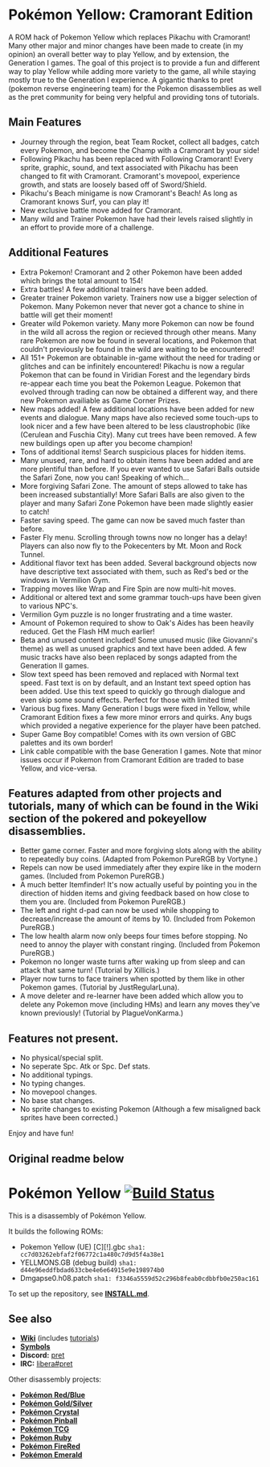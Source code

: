 # Pokémon Yellow: Cramorant Edition

A ROM hack of Pokemon Yellow which replaces Pikachu with Cramorant! Many other major and minor changes have been made to create (in my opinion) an overall better way to play Yellow, and by extension, the Generation I games. The goal of this project is to provide a fun and different way to play Yellow while adding more variety to the game, all while staying mostly true to the Generation I experience. A gigantic thanks to pret (pokemon reverse engineering team) for the Pokemon disassemblies as well as the pret community for being very helpful and providing tons of tutorials.

## Main Features

- Journey through the region, beat Team Rocket, collect all badges, catch every Pokemon, and become the Champ with a Cramorant by your side!
- Following Pikachu has been replaced with Following Cramorant! Every sprite, graphic, sound, and text associated with Pikachu has been changed to fit with Cramorant. Cramorant's movepool, experience growth, and stats are loosely based off of Sword/Shield.
- Pikachu's Beach minigame is now Cramorant's Beach! As long as Cramorant knows Surf, you can play it!
- New exclusive battle move added for Cramorant.
- Many wild and Trainer Pokemon have had their levels raised slightly in an effort to provide more of a challenge.

## Additional Features

- Extra Pokemon! Cramorant and 2 other Pokemon have been added which brings the total amount to 154!
- Extra battles! A few additional trainers have been added.
- Greater trainer Pokemon variety. Trainers now use a bigger selection of Pokemon. Many Pokemon never that never got a chance to shine in battle will get their moment!
- Greater wild Pokemon variety. Many more Pokemon can now be found in the wild all across the region or recieved through other means. Many rare Pokemon are now be found in several locations, and Pokemon that couldn't previously be found in the wild are waiting to be encountered!
- All 151+ Pokemon are obtainable in-game without the need for trading or glitches and can be infinitely encountered! Pikachu is now a regular Pokemon that can be found in Viridian Forest and the legendary birds re-appear each time you beat the Pokemon League. Pokemon that evolved through trading can now be obtained a different way, and there new Pokemon availiable as Game Corner Prizes.
- New maps added! A few additional locations have been added for new events and dialogue. Many maps have also recieved some touch-ups to look nicer and a few have been altered to be less claustrophobic (like (Cerulean and Fuschia City). Many cut trees have been removed. A few new buildings open up after you become champion!
- Tons of additional items! Search suspicious places for hidden items.
- Many unused, rare, and hard to obtain items have been added and are more plentiful than before. If you ever wanted to use Safari Balls outside the Safari Zone, now you can! Speaking of which...
- More forgiving Safari Zone. The amount of steps allowed to take has been increased substantially! More Safari Balls are also given to the player and many Safari Zone Pokemon have been made slightly easier to catch!
- Faster saving speed. The game can now be saved much faster than before.
- Faster Fly menu. Scrolling through towns now no longer has a delay! Players can also now fly to the Pokecenters by Mt. Moon and Rock Tunnel.
- Additional flavor text has been added. Several background objects now have descriptive text associated with them, such as Red's bed or the windows in Vermilion Gym.
- Trapping moves like Wrap and Fire Spin are now multi-hit moves.
- Additional or altered text and some grammar touch-ups have been given to various NPC's.
- Vermilion Gym puzzle is no longer frustrating and a time waster.
- Amount of Pokemon required to show to Oak's Aides has been heavily reduced. Get the Flash HM much earlier!
- Beta and unused content included! Some unused music (like Giovanni's theme) as well as unused graphics and text have been added. A few music tracks have also been replaced by songs adapted from the Generation II games.
- Slow text speed has been removed and replaced with Normal text speed. Fast text is on by default, and an Instant text speed option has been added. Use this text speed to quickly go through dialogue and even skip some sound effects. Perfect for those with limited time!
- Various bug fixes. Many Generation I bugs were fixed in Yellow, while Cramorant Edition fixes a few more minor errors and quirks. Any bugs which provided a negative experience for the player have been patched.
- Super Game Boy compatible! Comes with its own version of GBC palettes and its own border!
- Link cable compatible with the base Generation I games. Note that minor issues occur if Pokemon from Cramorant Edition are traded to base Yellow, and vice-versa.

## Features adapted from other projects and tutorials, many of which can be found in the Wiki section of the pokered and pokeyellow disassemblies.
- Better game corner. Faster and more forgiving slots along with the ability to repeatedly buy coins. (Adapted from Pokemon PureRGB by Vortyne.)
- Repels can now be used immediately after they expire like in the modern games. (Included from Pokemon PureRGB.)
- A much better Itemfinder! It's now actually useful by pointing you in the direction of hidden items and giving feedback based on how close to them you are. (Included from Pokemon PureRGB.)
- The left and right d-pad can now be used while shopping to decrease/increase the amount of items by 10. (Included from Pokemon PureRGB.)
- The low health alarm now only beeps four times before stopping. No need to annoy the player with constant ringing. (Included from Pokemon PureRGB.)
- Pokemon no longer waste turns after waking up from sleep and can attack that same turn! (Tutorial by Xillicis.)
- Player now turns to face trainers when spotted by them like in other Pokemon games. (Tutorial by JustRegularLuna).
- A move deleter and re-learner have been added which allow you to delete any Pokemon move (including HMs) and learn any moves they've known previously! (Tutorial by PlagueVonKarma.)

## Features not present.
- No physical/special split.
- No seperate Spc. Atk or Spc. Def stats.
- No additional typings.
- No typing changes.
- No movepool changes.
- No base stat changes.
- No sprite changes to existing Pokemon (Although a few misaligned back sprites have been corrected.)

Enjoy and have fun!

## Original readme below
# Pokémon Yellow [![Build Status][ci-badge]][ci]

This is a disassembly of Pokémon Yellow.

It builds the following ROMs:

- Pokemon Yellow (UE) [C][!].gbc  `sha1: cc7d03262ebfaf2f06772c1a480c7d9d5f4a38e1`
- YELLMONS.GB (debug build) `sha1: d44e96eddfbdad633cbe4e6e64915e9e198974b0`
- Dmgapse0.h08.patch `sha1: f3346a5559d52c296b8feab0cdbbfb0e250ac161`

To set up the repository, see [**INSTALL.md**](INSTALL.md).


## See also

- [**Wiki**][wiki] (includes [tutorials][tutorials])
- [**Symbols**][symbols]
- **Discord:** [pret][discord]
- **IRC:** [libera#pret][irc]

Other disassembly projects:

- [**Pokémon Red/Blue**][pokered]
- [**Pokémon Gold/Silver**][pokegold]
- [**Pokémon Crystal**][pokecrystal]
- [**Pokémon Pinball**][pokepinball]
- [**Pokémon TCG**][poketcg]
- [**Pokémon Ruby**][pokeruby]
- [**Pokémon FireRed**][pokefirered]
- [**Pokémon Emerald**][pokeemerald]

[pokered]: https://github.com/pret/pokered
[pokegold]: https://github.com/pret/pokegold
[pokecrystal]: https://github.com/pret/pokecrystal
[pokepinball]: https://github.com/pret/pokepinball
[poketcg]: https://github.com/pret/poketcg
[pokeruby]: https://github.com/pret/pokeruby
[pokefirered]: https://github.com/pret/pokefirered
[pokeemerald]: https://github.com/pret/pokeemerald
[wiki]: https://github.com/pret/pokeyellow/wiki
[tutorials]: https://github.com/pret/pokeyellow/wiki/Tutorials
[symbols]: https://github.com/pret/pokeyellow/tree/symbols
[discord]: https://discord.gg/d5dubZ3
[irc]: https://web.libera.chat/?#pret
[ci]: https://github.com/pret/pokeyellow/actions
[ci-badge]: https://github.com/pret/pokeyellow/actions/workflows/main.yml/badge.svg

